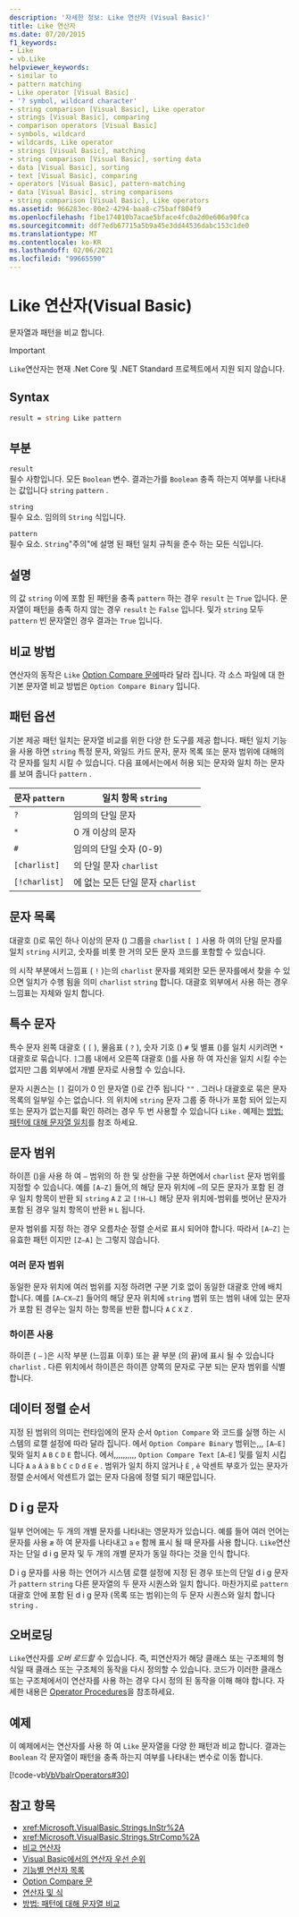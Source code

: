```yaml
---
description: '자세한 정보: Like 연산자 (Visual Basic)'
title: Like 연산자
ms.date: 07/20/2015
f1_keywords:
- Like
- vb.Like
helpviewer_keywords:
- similar to
- pattern matching
- Like operator [Visual Basic]
- '? symbol, wildcard character'
- string comparison [Visual Basic], Like operator
- strings [Visual Basic], comparing
- comparison operators [Visual Basic]
- symbols, wildcard
- wildcards, Like operator
- strings [Visual Basic], matching
- string comparison [Visual Basic], sorting data
- data [Visual Basic], sorting
- text [Visual Basic], comparing
- operators [Visual Basic], pattern-matching
- data [Visual Basic], string comparisons
- string comparison [Visual Basic], Like operators
ms.assetid: 966283ec-80e2-4294-baa8-c75baff804f9
ms.openlocfilehash: f1be174010b7acae5bface4fc0a2d0e606a90fca
ms.sourcegitcommit: ddf7edb67715a5b9a45e3dd44536dabc153c1de0
ms.translationtype: MT
ms.contentlocale: ko-KR
ms.lasthandoff: 02/06/2021
ms.locfileid: "99665590"
---
```

# <a name="like-operator-visual-basic"></a>Like 연산자(Visual Basic)

문자열과 패턴을 비교 합니다.  

> [!IMPORTANT]
> `Like`연산자는 현재 .Net Core 및 .NET Standard 프로젝트에서 지원 되지 않습니다.

## <a name="syntax"></a>Syntax  
  
```vb  
result = string Like pattern  
```  
  
## <a name="parts"></a>부분  

 `result`  
 필수 사항입니다. 모든 `Boolean` 변수. 결과는가를 `Boolean` 충족 하는지 여부를 나타내는 값입니다 `string` `pattern` .  
  
 `string`  
 필수 요소. 임의의 `String` 식입니다.  
  
 `pattern`  
 필수 요소. `String`"주의"에 설명 된 패턴 일치 규칙을 준수 하는 모든 식입니다.  
  
## <a name="remarks"></a>설명  

 의 값 `string` 이에 포함 된 패턴을 충족 `pattern` 하는 경우 `result` 는 `True` 입니다. 문자열이 패턴을 충족 하지 않는 경우 `result` 는 `False` 입니다. 및가 `string` 모두 `pattern` 빈 문자열인 경우 결과는 `True` 입니다.  
  
## <a name="comparison-method"></a>비교 방법  

 연산자의 동작은 `Like` [Option Compare 문에](../statements/option-compare-statement.md)따라 달라 집니다. 각 소스 파일에 대 한 기본 문자열 비교 방법은 `Option Compare Binary` 입니다.  
  
## <a name="pattern-options"></a>패턴 옵션  

 기본 제공 패턴 일치는 문자열 비교를 위한 다양 한 도구를 제공 합니다. 패턴 일치 기능을 사용 하면 `string` 특정 문자, 와일드 카드 문자, 문자 목록 또는 문자 범위에 대해의 각 문자를 일치 시킬 수 있습니다. 다음 표에서는에서 허용 되는 문자와 일치 하는 문자를 보여 줍니다 `pattern` .  
  
|문자 `pattern`|일치 항목 `string`|  
|-----------------------------|-------------------------|  
|`?`|임의의 단일 문자|  
|`*`|0 개 이상의 문자|  
|`#`|임의의 단일 숫자 (0-9)|  
|`[charlist]`|의 단일 문자 `charlist`|  
|`[!charlist]`|에 없는 모든 단일 문자 `charlist`|  
  
## <a name="character-lists"></a>문자 목록  

 대괄호 ()로 묶인 하나 이상의 문자 () 그룹을 `charlist` `[ ]` 사용 하 여의 단일 문자를 일치 `string` 시키고, 숫자를 비롯 한 거의 모든 문자 코드를 포함할 수 있습니다.  
  
 의 시작 부분에서 느낌표 ( `!` )는의 `charlist` 문자를 제외한 모든 문자를에서 찾을 수 있으면 일치가 수행 됨을 의미 `charlist` `string` 합니다. 대괄호 외부에서 사용 하는 경우 느낌표는 자체와 일치 합니다.  
  
## <a name="special-characters"></a>특수 문자  

 특수 문자 왼쪽 대괄호 ( `[` ), 물음표 ( `?` ), 숫자 기호 () `#` 및 별표 ()를 일치 시키려면 `*` 대괄호로 묶습니다. `]`그룹 내에서 오른쪽 대괄호 ()를 사용 하 여 자신을 일치 시킬 수는 없지만 그룹 외부에서 개별 문자로 사용할 수 있습니다.  
  
 문자 시퀀스는 `[]` 길이가 0 인 문자열 ()로 간주 됩니다 `""` . 그러나 대괄호로 묶은 문자 목록의 일부일 수는 없습니다. 의 위치에 `string` 문자 그룹 중 하나가 포함 되어 있는지 또는 문자가 없는지를 확인 하려는 경우 두 번 사용할 수 있습니다 `Like` . 예제는 [방법: 패턴에 대해 문자열 일치](../../programming-guide/language-features/operators-and-expressions/how-to-match-a-string-against-a-pattern.md)를 참조 하세요.  
  
## <a name="character-ranges"></a>문자 범위  

 하이픈 ()을 사용 하 여 `–` 범위의 하 한 및 상한을 구분 하면에서 `charlist` 문자 범위를 지정할 수 있습니다. 예를 `[A–Z]` 들어,의 해당 문자 위치에 –의 모든 문자가 포함 된 경우 일치 항목이 반환 되 `string` `A` `Z` 고 `[!H–L]` 해당 문자 위치에-범위를 벗어난 문자가 포함 된 경우 일치 항목이 반환 `H` `L` 됩니다.  
  
 문자 범위를 지정 하는 경우 오름차순 정렬 순서로 표시 되어야 합니다. 따라서 `[A–Z]` 는 유효한 패턴 이지만 `[Z–A]` 는 그렇지 않습니다.  
  
### <a name="multiple-character-ranges"></a>여러 문자 범위  

 동일한 문자 위치에 여러 범위를 지정 하려면 구분 기호 없이 동일한 대괄호 안에 배치 합니다. 예를 `[A–CX–Z]` 들어의 해당 문자 위치에 `string` 범위 또는 범위 내에 있는 문자가 포함 된 경우는 일치 하는 항목을 반환 합니다 `A` `C` `X` `Z` .  
  
### <a name="usage-of-the-hyphen"></a>하이픈 사용  

 하이픈 ( `–` )은 시작 부분 (느낌표 이후) 또는 끝 부분 (의 끝)에 표시 될 수 있습니다 `charlist` . 다른 위치에서 하이픈은 하이픈 양쪽의 문자로 구분 되는 문자 범위를 식별 합니다.  
  
## <a name="collating-sequence"></a>데이터 정렬 순서  

 지정 된 범위의 의미는 런타임에의 문자 순서 `Option Compare` 와 코드를 실행 하는 시스템의 로캘 설정에 따라 달라 집니다. 에서 `Option Compare Binary` 범위는,,, `[A–E]` 및와 일치 `A` `B` `C` `D` `E` 합니다. 에서,,,,,,,,,, `Option Compare Text` `[A–E]` 및를 일치 시킵니다 `A` `a` `À` `à` `B` `b` `C` `c` `D` `d` `E` `e` . 범위가 일치 하지 않거나 `Ê` , `ê` 악센트 부호가 있는 문자가 정렬 순서에서 악센트가 없는 문자 다음에 정렬 되기 때문입니다.  
  
## <a name="digraph-characters"></a>D i g 문자  

 일부 언어에는 두 개의 개별 문자를 나타내는 영문자가 있습니다. 예를 들어 여러 언어는 문자를 사용 `æ` 하 여 문자를 나타내고 `a` `e` 함께 표시 될 때 문자를 사용 합니다. `Like`연산자는 단일 d i g 문자 및 두 개의 개별 문자가 동일 하다는 것을 인식 합니다.  
  
 D i g 문자를 사용 하는 언어가 시스템 로캘 설정에 지정 된 경우 또는의 단일 d i g 문자가 `pattern` `string` 다른 문자열의 두 문자 시퀀스와 일치 합니다. 마찬가지로 `pattern` 대괄호 안에 포함 된 d i g 문자 (목록 또는 범위)는의 두 문자 시퀀스와 일치 합니다 `string` .  
  
## <a name="overloading"></a>오버로딩  

 `Like`연산자를 *오버 로드할* 수 있습니다. 즉, 피연산자가 해당 클래스 또는 구조체의 형식일 때 클래스 또는 구조체의 동작을 다시 정의할 수 있습니다. 코드가 이러한 클래스 또는 구조체에서이 연산자를 사용 하는 경우 다시 정의 된 동작을 이해 해야 합니다. 자세한 내용은 [Operator Procedures](../../programming-guide/language-features/procedures/operator-procedures.md)을 참조하세요.  
  
## <a name="example"></a>예제  

 이 예제에서는 연산자를 사용 하 여 `Like` 문자열을 다양 한 패턴과 비교 합니다. 결과는 `Boolean` 각 문자열이 패턴을 충족 하는지 여부를 나타내는 변수로 이동 합니다.  
  
 [!code-vb[VbVbalrOperators#30](~/samples/snippets/visualbasic/VS_Snippets_VBCSharp/VbVbalrOperators/VB/Class1.vb#30)]  
  
## <a name="see-also"></a>참고 항목

- <xref:Microsoft.VisualBasic.Strings.InStr%2A>
- <xref:Microsoft.VisualBasic.Strings.StrComp%2A>
- [비교 연산자](comparison-operators.md)
- [Visual Basic에서의 연산자 우선 순위](operator-precedence.md)
- [기능별 연산자 목록](operators-listed-by-functionality.md)
- [Option Compare 문](../statements/option-compare-statement.md)
- [연산자 및 식](../../programming-guide/language-features/operators-and-expressions/index.md)
- [방법: 패턴에 대해 문자열 비교](../../programming-guide/language-features/operators-and-expressions/how-to-match-a-string-against-a-pattern.md)
